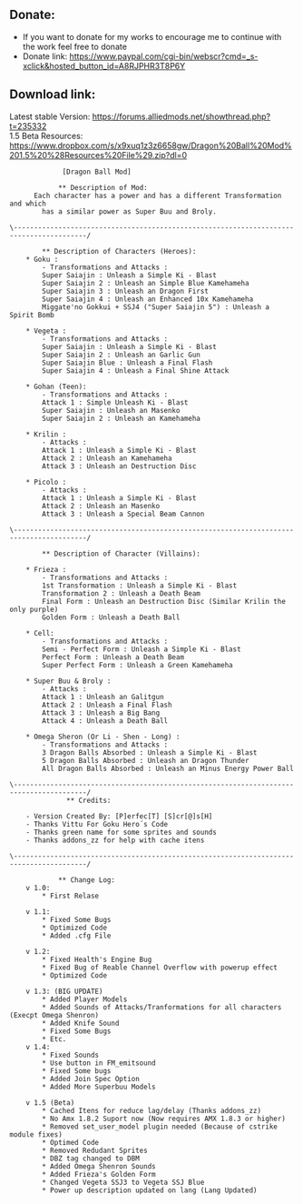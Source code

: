 ## Donate:
- If you want to donate for my works to encourage me to continue with the work feel free to donate 
- Donate link: https://www.paypal.com/cgi-bin/webscr?cmd=_s-xclick&hosted_button_id=A8RJPHR3T8P6Y

## Download link:  
  Latest stable Version: https://forums.alliedmods.net/showthread.php?t=235332 <br/>
  1.5 Beta Resources: https://www.dropbox.com/s/x9xuq1z3z6658gw/Dragon%20Ball%20Mod%201.5%20%28Resources%20File%29.zip?dl=0
  
    			 [Dragon Ball Mod]
				
				** Description of Mod: 
	      Each character has a power and has a different Transformation and which 
			has a similar power as Super Buu and Broly.
			
	\----------------------------------------------------------------------------------------/
			
			** Description of Characters (Heroes): 
		* Goku : 
			- Transformations and Attacks :
			Super Saiajin : Unleash a Simple Ki - Blast
			Super Saiajin 2 : Unleash an Simple Blue Kamehameha
			Super Saiajin 3 : Unleash an Dragon First
			Super Saiajin 4 : Unleash an Enhanced 10x Kamehameha
			Miggate'no Gokkui + SSJ4 ("Super Saiajin 5") : Unleash a Spirit Bomb
		
		* Vegeta :
			- Transformations and Attacks :
			Super Saiajin : Unleash a Simple Ki - Blast
			Super Saiajin 2 : Unleash an Garlic Gun
			Super Saiajin Blue : Unleash a Final Flash
			Super Saiajin 4 : Unleash a Final Shine Attack
		
		* Gohan (Teen): 
			- Transformations and Attacks :
			Attack 1 : Simple Unleash Ki - Blast 
			Super Saiajin : Unleash an Masenko
			Super Saiajin 2 : Unleash an Kamehameha
		
		* Krilin :
			- Attacks :
			Attack 1 : Unleash a Simple Ki - Blast
			Attack 2 : Unleash an Kamehameha
			Attack 3 : Unleash an Destruction Disc
		
		* Picolo :
			- Attacks :
			Attack 1 : Unleash a Simple Ki - Blast
			Attack 2 : Unleash an Masenko
			Attack 3 : Unleash a Special Beam Cannon
			
	\----------------------------------------------------------------------------------------/
			
			** Description of Character (Villains): 
			
		* Frieza :
			- Transformations and Attacks :
			1st Transformation : Unleash a Simple Ki - Blast
			Transformation 2 : Unleash a Death Beam
			Final Form : Unleash an Destruction Disc (Similar Krilin the only purple)
			Golden Form : Unleash a Death Ball
		
		* Cell:
			- Transformations and Attacks :
			Semi - Perfect Form : Unleash a Simple Ki - Blast
			Perfect Form : Unleash a Death Beam
			Super Perfect Form : Unleash a Green Kamehameha
		
		* Super Buu & Broly :
			- Attacks :
			Attack 1 : Unleash an Galitgun
			Attack 2 : Unleash a Final Flash
			Attack 3 : Unleash a Big Bang
			Attack 4 : Unleash a Death Ball
		
		* Omega Sheron (Or Li - Shen - Long) :
			- Transformations and Attacks :
			3 Dragon Balls Absorbed : Unleash a Simple Ki - Blast
			5 Dragon Balls Absorbed : Unleash an Dragon Thunder 
			All Dragon Balls Absorbed : Unleash an Minus Energy Power Ball
			
	\----------------------------------------------------------------------------------------/			
				  ** Credits:

		- Version Created By: [P]erfec[T] [S]cr[@]s[H]
		- Thanks Vittu For Goku Hero´s Code
		- Thanks green name for some sprites and sounds
		- Thanks addons_zz for help with cache itens 
		
	\----------------------------------------------------------------------------------------/
		
				** Change Log:
		v 1.0:
			* First Relase
				
		v 1.1: 
			* Fixed Some Bugs
			* Optimized Code
			* Added .cfg File

		v 1.2:
			* Fixed Health's Engine Bug
			* Fixed Bug of Reable Channel Overflow with powerup effect
			* Optimized Code

		v 1.3: (BIG UPDATE)
			* Added Player Models
			* Added Sounds of Attacks/Tranformations for all characters (Execpt Omega Shenron)
			* Added Knife Sound
			* Fixed Some Bugs
			* Etc.
		v 1.4:
			* Fixed Sounds
			* Use button in FM_emitsound
			* Fixed Some bugs
			* Added Join Spec Option
			* Added More Superbuu Models

		v 1.5 (Beta)
			* Cached Itens for reduce lag/delay (Thanks addons_zz)
			* No Amx 1.8.2 Suport now (Now requires AMX 1.8.3 or higher)
			* Removed set_user_model plugin needed (Because of cstrike module fixes)
			* Optimed Code
			* Removed Redudant Sprites
			* DBZ tag changed to DBM 
			* Added Omega Shenron Sounds
			* Added Frieza's Golden Form
			* Changed Vegeta SSJ3 to Vegeta SSJ Blue
			* Power up description updated on lang (Lang Updated)
